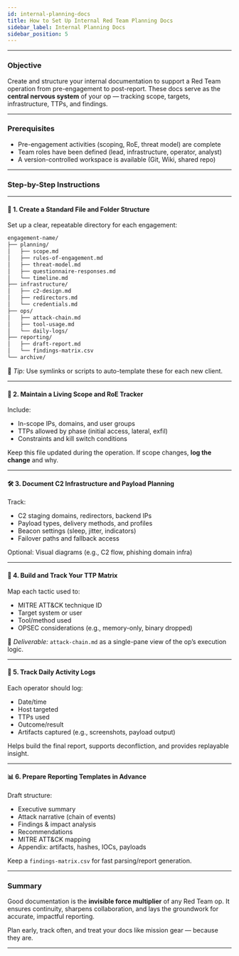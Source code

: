 ```yaml
---
id: internal-planning-docs
title: How to Set Up Internal Red Team Planning Docs
sidebar_label: Internal Planning Docs
sidebar_position: 5
---
```


---

### Objective

Create and structure your internal documentation to support a Red Team operation from pre-engagement to post-report. These docs serve as the **central nervous system** of your op — tracking scope, targets, infrastructure, TTPs, and findings.

---

### Prerequisites

- Pre-engagement activities (scoping, RoE, threat model) are complete
- Team roles have been defined (lead, infrastructure, operator, analyst)
- A version-controlled workspace is available (Git, Wiki, shared repo)

---

### Step-by-Step Instructions

---

#### 📁 1. Create a Standard File and Folder Structure

Set up a clear, repeatable directory for each engagement:

```bash
engagement-name/
├── planning/
│   ├── scope.md
│   ├── rules-of-engagement.md
│   ├── threat-model.md
│   ├── questionnaire-responses.md
│   └── timeline.md
├── infrastructure/
│   ├── c2-design.md
│   ├── redirectors.md
│   └── credentials.md
├── ops/
│   ├── attack-chain.md
│   ├── tool-usage.md
│   └── daily-logs/
├── reporting/
│   ├── draft-report.md
│   └── findings-matrix.csv
└── archive/
```

📌 *Tip:* Use symlinks or scripts to auto-template these for each new client.

---

#### 🧠 2. Maintain a Living Scope and RoE Tracker

Include:
- In-scope IPs, domains, and user groups
- TTPs allowed by phase (initial access, lateral, exfil)
- Constraints and kill switch conditions

Keep this file updated during the operation. If scope changes, **log the change** and why.

---

#### 🛠️ 3. Document C2 Infrastructure and Payload Planning

Track:
- C2 staging domains, redirectors, backend IPs
- Payload types, delivery methods, and profiles
- Beacon settings (sleep, jitter, indicators)
- Failover paths and fallback access

Optional: Visual diagrams (e.g., C2 flow, phishing domain infra)

---

#### 🧬 4. Build and Track Your TTP Matrix

Map each tactic used to:
- MITRE ATT&CK technique ID
- Target system or user
- Tool/method used
- OPSEC considerations (e.g., memory-only, binary dropped)

📄 *Deliverable:* `attack-chain.md` as a single-pane view of the op’s execution logic.

---

#### 📝 5. Track Daily Activity Logs

Each operator should log:
- Date/time
- Host targeted
- TTPs used
- Outcome/result
- Artifacts captured (e.g., screenshots, payload output)

Helps build the final report, supports deconfliction, and provides replayable insight.

---

#### 📊 6. Prepare Reporting Templates in Advance

Draft structure:
- Executive summary
- Attack narrative (chain of events)
- Findings & impact analysis
- Recommendations
- MITRE ATT&CK mapping
- Appendix: artifacts, hashes, IOCs, payloads

Keep a `findings-matrix.csv` for fast parsing/report generation.

---

### Summary

Good documentation is the **invisible force multiplier** of any Red Team op. It ensures continuity, sharpens collaboration, and lays the groundwork for accurate, impactful reporting.

Plan early, track often, and treat your docs like mission gear — because they are.

---